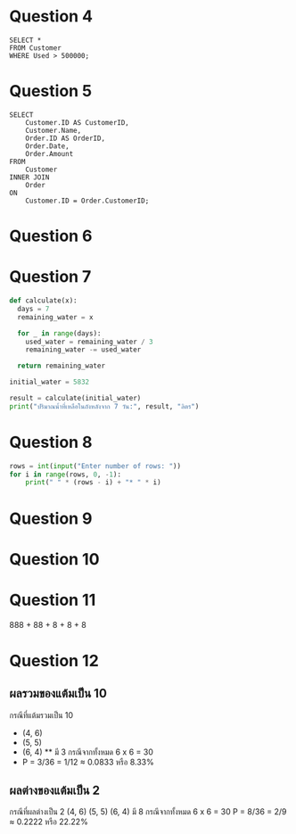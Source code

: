 # Question 4

```mysql
SELECT * 
FROM Customer 
WHERE Used > 500000;

```


# Question 5

```mysql
SELECT 
    Customer.ID AS CustomerID, 
    Customer.Name, 
    Order.ID AS OrderID, 
    Order.Date, 
    Order.Amount 
FROM 
    Customer 
INNER JOIN 
    Order 
ON 
    Customer.ID = Order.CustomerID;

```

# Question 6


# Question 7

```python
def calculate(x):
  days = 7
  remaining_water = x

  for _ in range(days):
    used_water = remaining_water / 3
    remaining_water -= used_water

  return remaining_water

initial_water = 5832

result = calculate(initial_water)
print("ปริมาณน้ำที่เหลือในถังหลังจาก 7 วัน:", result, "ลิตร")

```

# Question 8

```python
rows = int(input("Enter number of rows: "))
for i in range(rows, 0, -1):
    print(" " * (rows - i) + "* " * i)

```

# Question 9



# Question 10



# Question 11

888 + 88 + 8 + 8 + 8


# Question 12

## ผลรวมของแต้มเป็น 10

กรณีที่แต้มรวมเป็น 10
* (4, 6)
* (5, 5)
* (6, 4)
** มี 3 กรณีจากทั้งหมด 6 x 6 = 30
* P = 3/36 = 1/12 ≈ 0.0833 หรือ 8.33%

## ผลต่างของแต้มเป็น 2

กรณีที่ผลต่างเป็น 2
(4, 6)
(5, 5)
(6, 4)
มี 8 กรณีจากทั้งหมด 6 x 6 = 30
P = 8/36 = 2/9 ≈ 0.2222 หรือ 22.22%
